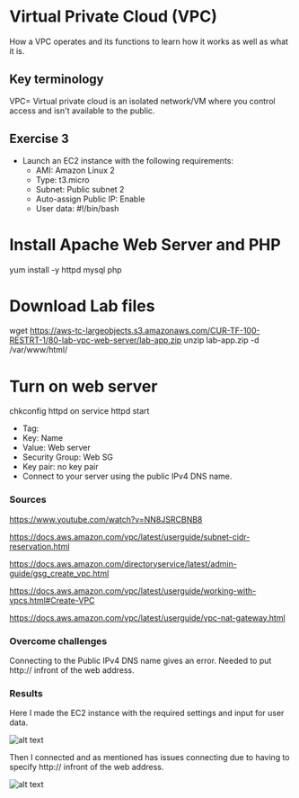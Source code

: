 # Virtual Private Cloud (VPC)
How a VPC operates and its functions to learn how it works as well as what it is.

## Key terminology
VPC= Virtual private cloud is an isolated network/VM where you control access and isn't available to the public.

## Exercise 3
- Launch an EC2 instance with the following requirements:
    - AMI: Amazon Linux 2
    - Type: t3.micro
    - Subnet: Public subnet 2
    - Auto-assign Public IP: Enable
    - User data:
#!/bin/bash
# Install Apache Web Server and PHP
yum install -y httpd mysql php
# Download Lab files
wget https://aws-tc-largeobjects.s3.amazonaws.com/CUR-TF-100-RESTRT-1/80-lab-vpc-web-server/lab-app.zip
unzip lab-app.zip -d /var/www/html/
# Turn on web server
chkconfig httpd on
service httpd start
- Tag:
- Key: Name
- Value: Web server
- Security Group: Web SG
- Key pair: no key pair
- Connect to your server using the public IPv4 DNS name.

### Sources
https://www.youtube.com/watch?v=NN8JSRCBNB8

https://docs.aws.amazon.com/vpc/latest/userguide/subnet-cidr-reservation.html

https://docs.aws.amazon.com/directoryservice/latest/admin-guide/gsg_create_vpc.html

https://docs.aws.amazon.com/vpc/latest/userguide/working-with-vpcs.html#Create-VPC

https://docs.aws.amazon.com/vpc/latest/userguide/vpc-nat-gateway.html

### Overcome challenges
Connecting to the Public IPv4 DNS name gives an error. Needed to put http:// infront of the web address.

### Results
Here I made the EC2 instance with the required settings and input for user data.

![alt text]()

Then I connected and as mentioned has issues connecting due to having to specify http:// infront of the web address.

![alt text]()
